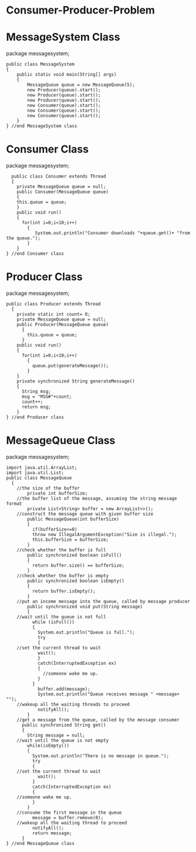 Consumer-Producer-Problem
=========================

MessageSystem Class
====================
package messagesystem;

    public class MessageSystem 
    {
        public static void main(String[] args)
        {
            MessageQueue queue = new MessageQueue(5);
            new Producer(queue).start();
            new Producer(queue).start();
            new Producer(queue).start();
            new Consumer(queue).start();
            new Consumer(queue).start();
            new Consumer(queue).start();
        }
    } //end MessageSystem class


Consumer  Class
===============
package messagesystem;

      public class Consumer extends Thread 
      {
        private MessageQueue queue = null;
        public Consumer(MessageQueue queue)
        {
        this.queue = queue;
        }
        public void run()
        {
          for(int i=0;i<10;i++)
            {
               System.out.println("Consumer downloads "+queue.get()+ "from the queue.");
            }
        }
    } //end Consumer class

Producer Class
==============
package messagesystem;

    public class Producer extends Thread
      {
        private static int count= 0;
        private MessageQueue queue = null;
        public Producer(MessageQueue queue)
          {
            this.queue = queue;
          }
        public void run()
        {
          for(int i=0;i<10;i++)
            {
              queue.put(generateMessage());
            }
        }
        private synchronized String generateMessage()
        {
          String msg;
          msg = "MSG#"+count;
          count++;
          return msg;
        }
    } //end Producer class

MessageQueue Class
==================
package messagesystem;


    import java.util.ArrayList;
    import java.util.List;
    public class MessageQueue 
      {
        //the size of the buffer 
            private int bufferSize;
        //the buffer list of the message, assuming the string message format
            private List<String> buffer = new ArrayList<>();
        //construct the message queue with given buffer size 
            public MessageQueue(int bufferSize)
            {
              if(bufferSize<=0)
              throw new IllegalArgumentException("Size is illegal.");
              this.bufferSize = bufferSize;
            }
        //check whether the buffer is full
            public synchronized boolean isFull()
            {
              return buffer.size() == bufferSize;
            }
        //check whether the buffer is empty
            public synchronized boolean isEmpty()
            {
              return buffer.isEmpty();
            }
        //put an income message into the queue, called by message producer
            public synchronized void put(String message) 
            {
        //wait until the queue is not full
              while (isFull()) 
              {
                System.out.println("Queue is full.");
                try
                {
        //set the current thread to wait
                wait();
                }
                catch(InterruptedException ex)
                {
                  //someone wake me up.
                }
              }
                buffer.add(message);
                System.out.println("Queue receives message " +message+ "");
        //wakeup all the waiting threads to proceed
                notifyAll();
            }
        //get a message from the queue, called by the message consumer
          public synchronized String get()
          {
            String message = null;
        //wait until the queue is not empty
            while(isEmpty())
            {
              System.out.println("There is no message in queue.");
              try
              {
        //set the current thread to wait
                wait();
              }
              catch(InterruptedException ex)
              {
        //someone wake me up.
              }
            }
        //consume the first message in the queue
              message = buffer.remove(0);
        //wakeup all the waiting thread to proceed
              notifyAll();
              return message;
          }
    } //end MessageQueue class
